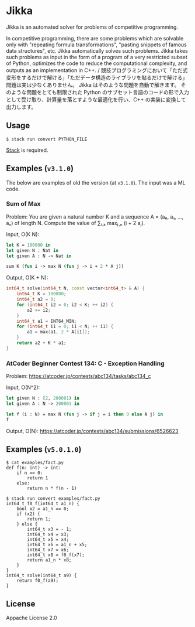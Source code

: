 # Jikka

Jikka is an automated solver for problems of competitive programming.

In competitive programming, there are some problems which are solvable only with "repeating formula transformations", "pasting snippets of famous data structures", etc.
Jikka automatically solves such problems.
Jikka takes such problems as input in the form of a program of a very restricted subset of Python, optimizes the code to reduce the computational complexity, and outputs as an implementation in C++.
/
競技プログラミングにおいて「ただ式変形をするだけで解ける」「ただデータ構造のライブラリを貼るだけで解ける」問題は実は少なくありません。
Jikka はそのような問題を自動で解きます。
そのような問題をとても制限された Python のサブセット言語のコードの形で入力として受け取り、計算量を落とすような最適化を行い、C++ の実装に変換して出力します。


## Usage

``` console
$ stack run convert PYTHON_FILE
```

[Stack](https://www.haskellstack.org/) is required.


## Examples (`v3.1.0`)

The below are examples of old the version (at `v3.1.0`). The input was a ML code.

### Sum of Max

Problem:
You are given a natural number K and a sequence A = (a₀, a₁, …, aₙ) of length N.
Compute the value of ∑ᵢ˱ₖ maxⱼ˱ₙ (i + 2 aⱼ).

Input, O(K N):

``` sml
let K = 100000 in
let given N : Nat in
let given A : N -> Nat in

sum K (fun i -> max N (fun j -> i + 2 * A j))
```

Output, O(K + N):

``` c++
int64_t solve(int64_t N, const vector<int64_t> & A) {
    int64_t K = 100000;
    int64_t a2 = 0;
    for (int64_t i2 = 0; i2 < K; ++ i2) {
        a2 += i2;
    }
    int64_t a1 = INT64_MIN;
    for (int64_t i1 = 0; i1 < N; ++ i1) {
        a1 = max(a1, 2 * A[i1]);
    }
    return a2 + K * a1;
}
```

### AtCoder Beginner Contest 134: C - Exception Handling

Problem: <https://atcoder.jp/contests/abc134/tasks/abc134_c>

Input, O(N^2):

``` sml
let given N : [2, 200001) in
let given A : N -> 200001 in

let f (i : N) = max N (fun j -> if j = i then 0 else A j) in
f
```

Output, O(N): <https://atcoder.jp/contests/abc134/submissions/6526623>


## Examples (`v5.0.1.0`)

``` console
$ cat examples/fact.py
def f(n: int) -> int:
    if n == 0:
        return 1
    else:
        return n * f(n - 1)

$ stack run convert examples/fact.py
int64_t f0_f(int64_t a1_n) {
    bool x2 = a1_n == 0;
    if (x2) {
        return 1;
    } else {
        int64_t x3 = - 1;
        int64_t x4 = x3;
        int64_t x5 = x4;
        int64_t x6 = a1_n + x5;
        int64_t x7 = x6;
        int64_t x8 = f0_f(x7);
        return a1_n * x8;
    }
}
int64_t solve(int64_t a9) {
    return f0_f(a9);
}
```


## License

Appache License 2.0
